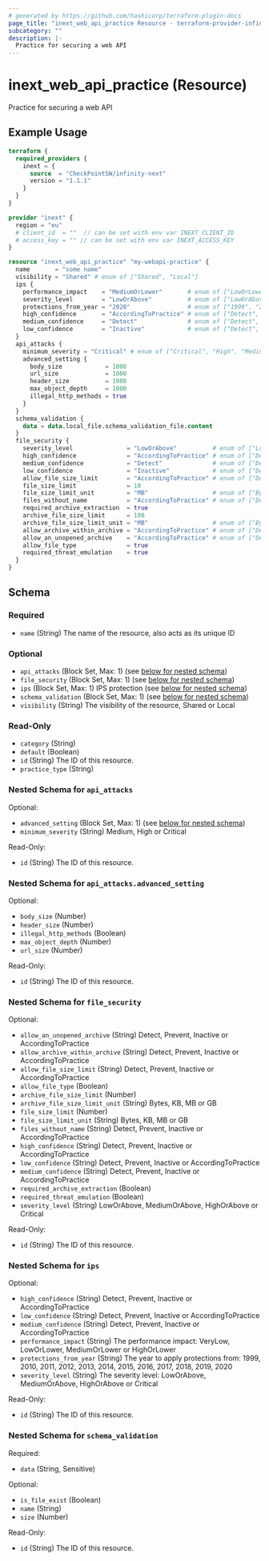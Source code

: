 ```yaml
---
# generated by https://github.com/hashicorp/terraform-plugin-docs
page_title: "inext_web_api_practice Resource - terraform-provider-infinity-next"
subcategory: ""
description: |-
  Practice for securing a web API
---
```


# inext_web_api_practice (Resource)

Practice for securing a web API

## Example Usage

```terraform
terraform {
  required_providers {
    inext = {
      source  = "CheckPointSW/infinity-next"
      version = "1.1.1"
    }
  }
}

provider "inext" {
  region = "eu"
  # client_id  = ""  // can be set with env var INEXT_CLIENT_ID
  # access_key = "" // can be set with env var INEXT_ACCESS_KEY
}

resource "inext_web_api_practice" "my-webapi-practice" {
  name       = "some name"
  visibility = "Shared" # enum of ["Shared", "Local"]
  ips {
    performance_impact    = "MediumOrLower"       # enum of ["LowOrLower", "MediumOrLower", "HighOrLower"]
    severity_level        = "LowOrAbove"          # enum of ["LowOrAbove", "MediumOrAbove", "HighOrAbove", "Critical"]
    protections_from_year = "2020"                # enum of ["1999", "2010", "2011", "2012", "2013", "2014", "2015", "2016", "2017", "2018", "2019", "2020"]
    high_confidence       = "AccordingToPractice" # enum of ["Detect", "Prevent", "Inactive", "AccordingToPractice"]
    medium_confidence     = "Detect"              # enum of ["Detect", "Prevent", "Inactive", "AccordingToPractice"]
    low_confidence        = "Inactive"            # enum of ["Detect", "Prevent", "Inactive", "AccordingToPractice"]
  }
  api_attacks {
    minimum_severity = "Critical" # enum of ["Critical", "High", "Medium"]
    advanced_setting {
      body_size            = 1000
      url_size             = 1000
      header_size          = 1000
      max_object_depth     = 1000
      illegal_http_methods = true
    }
  }
  schema_validation {
    data = data.local_file.schema_validation_file.content
  }
  file_security {
    severity_level               = "LowOrAbove"          # enum of ["LowOrAbove", "MediumOrAbove", "HighOrAbove", "Critical"]
    high_confidence              = "AccordingToPractice" # enum of ["Detect", "Prevent", "Inactive", "AccordingToPractice"]
    medium_confidence            = "Detect"              # enum of ["Detect", "Prevent", "Inactive", "AccordingToPractice"]
    low_confidence               = "Inactive"            # enum of ["Detect", "Prevent", "Inactive", "AccordingToPractice"]
    allow_file_size_limit        = "AccordingToPractice" # enum of ["Detect", "Prevent", "Inactive", "AccordingToPractice"]
    file_size_limit              = 10
    file_size_limit_unit         = "MB"                  # enum of ["Bytes","KB", "MB", "GB"]
    files_without_name           = "AccordingToPractice" # enum of ["Detect", "Prevent", "Inactive", "AccordingToPractice"]
    required_archive_extraction  = true
    archive_file_size_limit      = 100
    archive_file_size_limit_unit = "MB"                  # enum of ["Bytes","KB", "MB", "GB"]
    allow_archive_within_archive = "AccordingToPractice" # enum of ["Detect", "Prevent", "Inactive", "AccordingToPractice"]
    allow_an_unopened_archive    = "AccordingToPractice" # enum of ["Detect", "Prevent", "Inactive", "AccordingToPractice"]
    allow_file_type              = true
    required_threat_emulation    = true
  }
}
```

<!-- schema generated by tfplugindocs -->
## Schema

### Required

- `name` (String) The name of the resource, also acts as its unique ID

### Optional

- `api_attacks` (Block Set, Max: 1) (see [below for nested schema](#nestedblock--api_attacks))
- `file_security` (Block Set, Max: 1) (see [below for nested schema](#nestedblock--file_security))
- `ips` (Block Set, Max: 1) IPS protection (see [below for nested schema](#nestedblock--ips))
- `schema_validation` (Block Set, Max: 1) (see [below for nested schema](#nestedblock--schema_validation))
- `visibility` (String) The visibility of the resource, Shared or Local

### Read-Only

- `category` (String)
- `default` (Boolean)
- `id` (String) The ID of this resource.
- `practice_type` (String)

<a id="nestedblock--api_attacks"></a>
### Nested Schema for `api_attacks`

Optional:

- `advanced_setting` (Block Set, Max: 1) (see [below for nested schema](#nestedblock--api_attacks--advanced_setting))
- `minimum_severity` (String) Medium, High or Critical

Read-Only:

- `id` (String) The ID of this resource.

<a id="nestedblock--api_attacks--advanced_setting"></a>
### Nested Schema for `api_attacks.advanced_setting`

Optional:

- `body_size` (Number)
- `header_size` (Number)
- `illegal_http_methods` (Boolean)
- `max_object_depth` (Number)
- `url_size` (Number)

Read-Only:

- `id` (String) The ID of this resource.



<a id="nestedblock--file_security"></a>
### Nested Schema for `file_security`

Optional:

- `allow_an_unopened_archive` (String) Detect, Prevent, Inactive or AccordingToPractice
- `allow_archive_within_archive` (String) Detect, Prevent, Inactive or AccordingToPractice
- `allow_file_size_limit` (String) Detect, Prevent, Inactive or AccordingToPractice
- `allow_file_type` (Boolean)
- `archive_file_size_limit` (Number)
- `archive_file_size_limit_unit` (String) Bytes, KB, MB or GB
- `file_size_limit` (Number)
- `file_size_limit_unit` (String) Bytes, KB, MB or GB
- `files_without_name` (String) Detect, Prevent, Inactive or AccordingToPractice
- `high_confidence` (String) Detect, Prevent, Inactive or AccordingToPractice
- `low_confidence` (String) Detect, Prevent, Inactive or AccordingToPractice
- `medium_confidence` (String) Detect, Prevent, Inactive or AccordingToPractice
- `required_archive_extraction` (Boolean)
- `required_threat_emulation` (Boolean)
- `severity_level` (String) LowOrAbove, MediumOrAbove, HighOrAbove or Critical

Read-Only:

- `id` (String) The ID of this resource.


<a id="nestedblock--ips"></a>
### Nested Schema for `ips`

Optional:

- `high_confidence` (String) Detect, Prevent, Inactive or AccordingToPractice
- `low_confidence` (String) Detect, Prevent, Inactive or AccordingToPractice
- `medium_confidence` (String) Detect, Prevent, Inactive or AccordingToPractice
- `performance_impact` (String) The performance impact: VeryLow, LowOrLower, MediumOrLower or HighOrLower
- `protections_from_year` (String) The year to apply protections from: 1999, 2010, 2011, 2012, 2013, 2014, 2015, 2016, 2017, 2018, 2019, 2020
- `severity_level` (String) The severity level: LowOrAbove, MediumOrAbove, HighOrAbove or Critical

Read-Only:

- `id` (String) The ID of this resource.


<a id="nestedblock--schema_validation"></a>
### Nested Schema for `schema_validation`

Required:

- `data` (String, Sensitive)

Optional:

- `is_file_exist` (Boolean)
- `name` (String)
- `size` (Number)

Read-Only:

- `id` (String) The ID of this resource.



